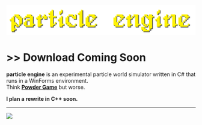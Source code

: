 <img src="assets/images/banner.png">

<!-- ![Total Downloads](https://img.shields.io/github/downloads/o7q/MediaDownloader/total?logo=github&label=Total%20Downloads&color=%232fd653)
![Code Quality](https://img.shields.io/codefactor/grade/github/o7q/MediaDownloader/main?logo=github&label=Code%20Quality&color=%2315bf87)
![Code Size](https://img.shields.io/github/languages/code-size/o7q/MediaDownloader?logo=github&label=Code%20Size&color=%23b65cff) -->

<!-- # [<b>>> Download Latest</b>]() -->
# **>> Download Coming Soon**
**particle engine** is an experimental particle world simulator written in C# that runs in a WinForms environment. \
Think [**Powder Game**](https://dan-ball.jp/en/javagame/dust) but worse.

**I plan a rewrite in C++ soon.**

---

<img src="assets/images/showcase.gif">